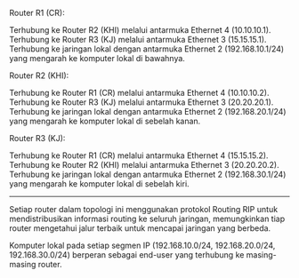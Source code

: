 Router R1 (CR):

Terhubung ke Router R2 (KHI) melalui antarmuka Ethernet 4 (10.10.10.1).
Terhubung ke Router R3 (KJ) melalui antarmuka Ethernet 3 (15.15.15.1).
Terhubung ke jaringan lokal dengan antarmuka Ethernet 2 (192.168.10.1/24) yang mengarah ke komputer lokal di bawahnya.

Router R2 (KHI):

Terhubung ke Router R1 (CR) melalui antarmuka Ethernet 4 (10.10.10.2).
Terhubung ke Router R3 (KJ) melalui antarmuka Ethernet 3 (20.20.20.1).
Terhubung ke jaringan lokal dengan antarmuka Ethernet 2 (192.168.20.1/24) yang mengarah ke komputer lokal di sebelah kanan.

Router R3 (KJ):

Terhubung ke Router R1 (CR) melalui antarmuka Ethernet 4 (15.15.15.2).
Terhubung ke Router R2 (KHI) melalui antarmuka Ethernet 3 (20.20.20.2).
Terhubung ke jaringan lokal dengan antarmuka Ethernet 2 (192.168.30.1/24) yang mengarah ke komputer lokal di sebelah kiri.

--------------------------------------------------------------------------------------------------------------------------------------------

Setiap router dalam topologi ini menggunakan protokol Routing RIP untuk mendistribusikan informasi routing ke seluruh jaringan, memungkinkan tiap router mengetahui jalur terbaik untuk mencapai jaringan yang berbeda.

Komputer lokal pada setiap segmen IP (192.168.10.0/24, 192.168.20.0/24, 192.168.30.0/24) berperan sebagai end-user yang terhubung ke masing-masing router.

